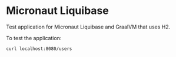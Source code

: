 # Micronaut Liquibase

Test application for Micronaut Liquibase and GraalVM that uses H2.

To test the application:

```
curl localhost:8080/users
```
